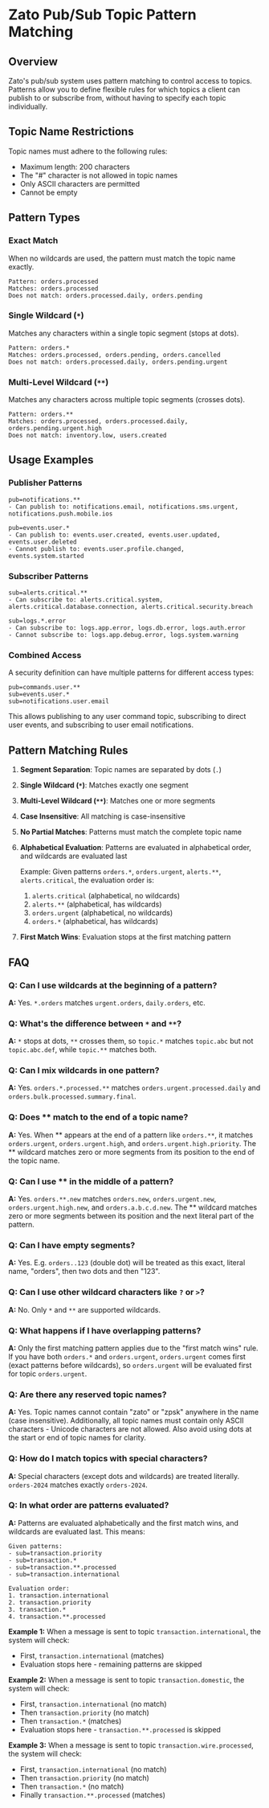 # Zato Pub/Sub Topic Pattern Matching

## Overview

Zato's pub/sub system uses pattern matching to control access to topics. Patterns allow you to define flexible rules
for which topics a client can publish to or subscribe from, without having to specify each topic individually.

## Topic Name Restrictions

Topic names must adhere to the following rules:
- Maximum length: 200 characters
- The "#" character is not allowed in topic names
- Only ASCII characters are permitted
- Cannot be empty

## Pattern Types

### Exact Match
When no wildcards are used, the pattern must match the topic name exactly.

```
Pattern: orders.processed
Matches: orders.processed
Does not match: orders.processed.daily, orders.pending
```

### Single Wildcard (`*`)
Matches any characters within a single topic segment (stops at dots).

```
Pattern: orders.*
Matches: orders.processed, orders.pending, orders.cancelled
Does not match: orders.processed.daily, orders.pending.urgent
```

### Multi-Level Wildcard (`**`)
Matches any characters across multiple topic segments (crosses dots).

```
Pattern: orders.**
Matches: orders.processed, orders.processed.daily, orders.pending.urgent.high
Does not match: inventory.low, users.created
```

## Usage Examples

### Publisher Patterns
```
pub=notifications.**
- Can publish to: notifications.email, notifications.sms.urgent, notifications.push.mobile.ios

pub=events.user.*
- Can publish to: events.user.created, events.user.updated, events.user.deleted
- Cannot publish to: events.user.profile.changed, events.system.started
```

### Subscriber Patterns
```
sub=alerts.critical.**
- Can subscribe to: alerts.critical.system, alerts.critical.database.connection, alerts.critical.security.breach

sub=logs.*.error
- Can subscribe to: logs.app.error, logs.db.error, logs.auth.error
- Cannot subscribe to: logs.app.debug.error, logs.system.warning
```

### Combined Access
A security definition can have multiple patterns for different access types:

```
pub=commands.user.**
sub=events.user.*
sub=notifications.user.email
```

This allows publishing to any user command topic, subscribing to direct user events, and subscribing to user email notifications.

## Pattern Matching Rules

1. **Segment Separation**: Topic names are separated by dots (`.`)
2. **Single Wildcard (`*`)**: Matches exactly one segment
3. **Multi-Level Wildcard (`**`)**: Matches one or more segments
4. **Case Insensitive**: All matching is case-insensitive
5. **No Partial Matches**: Patterns must match the complete topic name
6. **Alphabetical Evaluation**: Patterns are evaluated in alphabetical order, and wildcards are evaluated last

   Example: Given patterns `orders.*`, `orders.urgent`, `alerts.**`, `alerts.critical`, the evaluation order is:
   1. `alerts.critical` (alphabetical, no wildcards)
   2. `alerts.**` (alphabetical, has wildcards)
   3. `orders.urgent` (alphabetical, no wildcards)
   4. `orders.*` (alphabetical, has wildcards)

7. **First Match Wins**: Evaluation stops at the first matching pattern

## FAQ

### Q: Can I use wildcards at the beginning of a pattern?
**A:** Yes. `*.orders` matches `urgent.orders`, `daily.orders`, etc.

### Q: What's the difference between `*` and `**`?
**A:** `*` stops at dots, `**` crosses them, so `topic.*` matches `topic.abc` but not `topic.abc.def`, while `topic.**` matches both.

### Q: Can I mix wildcards in one pattern?
**A:** Yes. `orders.*.processed.**` matches `orders.urgent.processed.daily` and `orders.bulk.processed.summary.final`.

### Q: Does ** match to the end of a topic name?
**A:** Yes. When ** appears at the end of a pattern like `orders.**`, it matches `orders.urgent`, `orders.urgent.high`,
and `orders.urgent.high.priority`. The ** wildcard matches zero or more segments from its position to the end of the topic name.

### Q: Can I use ** in the middle of a pattern?
**A:** Yes. `orders.**.new` matches `orders.new`, `orders.urgent.new`, `orders.urgent.high.new`, and `orders.a.b.c.d.new`.
The ** wildcard matches zero or more segments between its position and the next literal part of the pattern.

### Q: Can I have empty segments?
**A:** Yes. E.g. `orders..123` (double dot) will be treated as this exact, literal name, "orders", then two dots and then "123".

### Q: Can I use other wildcard characters like `?` or `>`?
**A:** No. Only `*` and `**` are supported wildcards.

### Q: What happens if I have overlapping patterns?
**A:** Only the first matching pattern applies due to the "first match wins" rule. If you have both `orders.*`
and `orders.urgent`, `orders.urgent` comes first (exact patterns before wildcards), so `orders.urgent` will be evaluated first for topic `orders.urgent`.

### Q: Are there any reserved topic names?
**A:** Yes. Topic names cannot contain "zato" or "zpsk" anywhere in the name (case insensitive). Additionally, all topic names must contain only ASCII characters - Unicode characters are not allowed. Also avoid using dots at the start or end of topic names for clarity.

### Q: How do I match topics with special characters?
**A:** Special characters (except dots and wildcards) are treated literally. `orders-2024` matches exactly `orders-2024`.

### Q: In what order are patterns evaluated?
**A:** Patterns are evaluated alphabetically and the first match wins, and wildcards are evaluated last. This means:

```
Given patterns:
- sub=transaction.priority
- sub=transaction.*
- sub=transaction.**.processed
- sub=transaction.international

Evaluation order:
1. transaction.international
2. transaction.priority
3. transaction.*
4. transaction.**.processed
```

**Example 1:** When a message is sent to topic `transaction.international`, the system will check:
* First, `transaction.international` (matches)
* Evaluation stops here - remaining patterns are skipped

**Example 2:** When a message is sent to topic `transaction.domestic`, the system will check:
* First, `transaction.international` (no match)
* Then `transaction.priority` (no match)
* Then `transaction.*` (matches)
* Evaluation stops here - `transaction.**.processed` is skipped

**Example 3:** When a message is sent to topic `transaction.wire.processed`, the system will check:
* First, `transaction.international` (no match)
* Then `transaction.priority` (no match)
* Then `transaction.*` (no match)
* Finally `transaction.**.processed` (matches)
